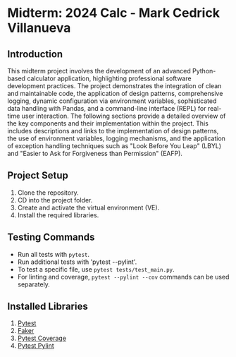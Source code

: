 # Midterm: 2024 Calc - Mark Cedrick Villanueva

## Introduction

This midterm project involves the development of an advanced Python-based calculator application, highlighting professional software development practices. The project demonstrates the integration of clean and maintainable code, the application of design patterns, comprehensive logging, dynamic configuration via environment variables, sophisticated data handling with Pandas, and a command-line interface (REPL) for real-time user interaction. The following sections provide a detailed overview of the key components and their implementation within the project. This includes descriptions and links to the implementation of design patterns, the use of environment variables, logging mechanisms, and the application of exception handling techniques such as "Look Before You Leap" (LBYL) and "Easier to Ask for Forgiveness than Permission" (EAFP).

## Project Setup

1. Clone the repository.
2. CD into the project folder.
3. Create and activate the virtual environment (VE).
4. Install the required libraries.

## Testing Commands

- Run all tests with `pytest`.
- Run additional tests  with 'pytest  --pylint'.
- To test a specific file, use `pytest tests/test_main.py`.
- For linting and coverage, `pytest --pylint --cov` commands can be used separately.

## Installed Libraries

1. [Pytest](https://docs.pytest.org/en/8.0.x/)
2. [Faker](https://faker.readthedocs.io/en/master/)
3. [Pytest Coverage](https://pytest-cov.readthedocs.io/en/latest/readme.html)
4. [Pytest Pylint](https://pylint.readthedocs.io/en/stable/development_guide/contributor_guide/tests/launching_test.html)
